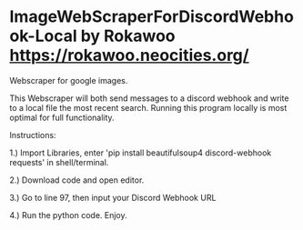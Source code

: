# ImageWebScraperForDiscordWebhook-Local by Rokawoo https://rokawoo.neocities.org/
Webscraper for google images.

This Webscraper will both send messages to a discord webhook and write to a local file the most recent search.
Running this program locally is most optimal for full functionality.

Instructions:

1.) Import Libraries, enter 'pip install beautifulsoup4 discord-webhook requests' in shell/terminal.

2.) Download code and open editor.

3.) Go to line 97, then input your Discord Webhook URL

4.) Run the python code. Enjoy.
